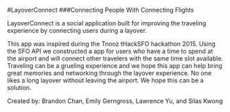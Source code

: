 #LayoverConnect
###Connecting People With Connecting Flights

LayoverConnect is a social application built for improving the traveling experience by connecting users during a layover.

This app was inspired during the Tnooz tHackSFO hackathon 2015. Using the SFO API we constructed a app for users who have a time to spend at the airport and will connect other travelers with the same time slot available.  Traveling can be a grueling experience and we hope this app can help bring great memories and networking through the layover experience.  No one likes a long layover without leaving the airport.  We hope this can be a solution.


Created by: Brandon Chan, Emily Gerngross, Lawrence Yu, and Silas Kwong